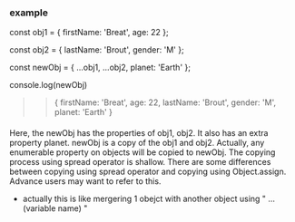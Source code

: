 ### example
const obj1 = { firstName: 'Breat', age: 22 };

const obj2 = { lastName: 'Brout', gender: 'M' };

const newObj = { ...obj1, ...obj2, planet: 'Earth' };

console.log(newObj)

>> { firstName: 'Breat', age: 22, lastName: 'Brout', gender: 'M', planet: 'Earth' }
#### 
Here, the newObj has the properties of obj1, obj2. It also has an extra property planet.
newObj is a copy of the obj1 and obj2. Actually, any enumerable property on objects will be copied to newObj. The copying process using spread operator is shallow. There are some differences between copying using spread operator and copying using Object.assign. Advance users may want to refer to this.

 - actually this is like mergering 1 obejct with another object using " ... (variable name) "